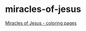 # miracles-of-jesus
[Miracles of Jesus - coloring pages](https://happywords.github.io/miracles-of-jesus/)
